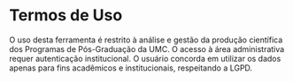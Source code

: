 # Termos de Uso

O uso desta ferramenta é restrito à análise e gestão da produção científica dos Programas de Pós-Graduação da UMC. O acesso à área administrativa requer autenticação institucional. O usuário concorda em utilizar os dados apenas para fins acadêmicos e institucionais, respeitando a LGPD.
